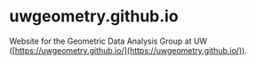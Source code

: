 # uwgeometry.github.io

Website for the Geometric Data Analysis Group at UW ([https://uwgeometry.github.io/](https://uwgeometry.github.io/)).
